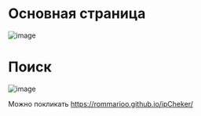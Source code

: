 # Основная страница
![image](https://github.com/rommarioo/ipCheker/assets/94062597/57cbcc9c-133a-4276-a94b-0ffcd2629345)
# Поиск
![image](https://github.com/rommarioo/ipCheker/assets/94062597/5a7f1cb1-04d1-4d10-bc76-b27374e1d46b)

Можно покликать https://rommarioo.github.io/ipCheker/
